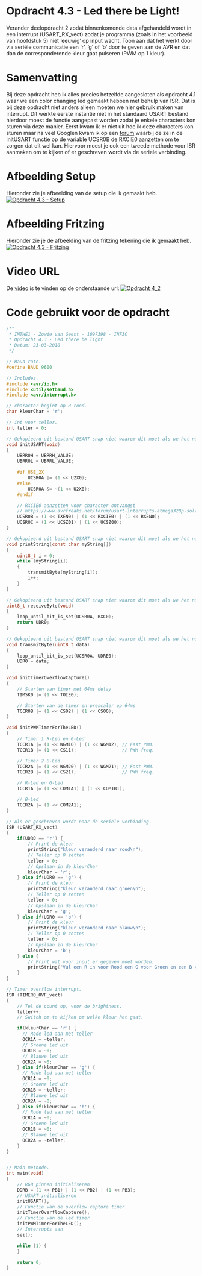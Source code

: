 # Opdracht 4.3 - Led there be Light!

Verander deelopdracht 2 zodat binnenkomende data afgehandeld wordt in een interrupt (USART_RX_vect) zodat je programma (zoals in het voorbeeld van hoofdstuk 5) niet ‘eeuwig’ op input wacht. Toon aan dat het werkt door via seriële communicatie een ‘r’, ‘g’ of ‘b’ door te geven aan de AVR en dat dan de corresponderende kleur gaat pulseren (PWM op 1 kleur).

# Samenvatting

Bij deze opdracht heb ik alles precies hetzelfde aangesloten als opdracht 4.1 waar we een color changing led gemaakt hebben met behulp van ISR. Dat is bij deze opdracht niet anders alleen moeten we hier gebruik maken van interrupt. Dit werkte eerste instantie niet in het standaard USART bestand hierdoor moest de functie aangepast worden zodat je enkele characters kon sturen via deze manier. Eerst kwam ik er niet uit hoe ik deze characters kon sturen maar na veel Googlen kwam ik op een [forum] waarbij de ze in de initUSART functie op de variable UCSR0B de RXCIE0 aanzetten om te zorgen dat dit wel kan. Hiervoor moest je ook een tweede methode voor ISR aanmaken om te kijken of er geschreven wordt via de seriele verbinding. 

# Afbeelding Setup

Hieronder zie je afbeelding van de setup die ik gemaakt heb.
[![Opdracht 4.3 - Setup](https://github.com/zowie93/IMTHE1/blob/master/opdrachten/opdracht_4_3/assets/img/opdracht4_3_setup.jpg?raw=true)](https://github.com/zowie93/IMTHE1/blob/master/opdrachten/opdracht_4_3/assets/img/opdracht4_3_setup.jpg?raw=true)

# Afbeelding Fritzing

Hieronder zie je de afbeelding van de fritzing tekening die ik gemaakt heb.
[![Opdracht 4.3 - Fritzing](https://github.com/zowie93/IMTHE1/blob/master/opdrachten/opdracht_4_3/assets/img/opdracht4_3_fritzing_bb.png?raw=true)](https://github.com/zowie93/IMTHE1/blob/master/opdrachten/opdracht_4_3/assets/img/opdracht4_3_fritzing_bb.png?raw=true)

# Video URL

De [video][video] is te vinden op de onderstaande url:
[![Opdracht 4_2](https://img.youtube.com/vi/MGRdxS2QpH4/maxresdefault.jpg)](https://youtu.be/MGRdxS2QpH4)

# Code gebruikt voor de opdracht

```c
/**
 * IMTHE1 - Zowie van Geest - 1097398 - INF3C
 * Opdracht 4.3 - Led there be light
 * Datum: 23-03-2018
 */

// Baud rate.
#define BAUD 9600

// Includes.
#include <avr/io.h>
#include <util/setbaud.h>
#include <avr/interrupt.h>

// character begint op R rood.
char kleurChar = 'r';

// int voor teller.
int teller = 0;

// Gekopieerd uit bestand USART snap niet waarom dit moet als we het nu juist over code kwaliteit hebben en object georienteerd programmeren? 
void initUSART(void)
{
    UBRR0H = UBRRH_VALUE;
    UBRR0L = UBRRL_VALUE;

    #if USE_2X
        UCSR0A |= (1 << U2X0);
    #else
        UCSR0A &= ~(1 << U2X0);
    #endif

    // RXCIE0 aanzetten voor character ontvangst
    // https://www.avrfreaks.net/forum/usart-interrupts-atmega328p-solved
    UCSR0B = (1 << TXEN0) | (1 << RXCIE0) | (1 << RXEN0);
    UCSR0C = (1 << UCSZ01) | (1 << UCSZ00);
}

// Gekopieerd uit bestand USART snap niet waarom dit moet als we het nu juist over code kwaliteit hebben en object georienteerd programmeren? 
void printString(const char myString[])
{
    uint8_t i = 0;
    while (myString[i])
    {
        transmitByte(myString[i]);
        i++;
    }
}

// Gekopieerd uit bestand USART snap niet waarom dit moet als we het nu juist over code kwaliteit hebben en object georienteerd programmeren? 
uint8_t receiveByte(void)
{
    loop_until_bit_is_set(UCSR0A, RXC0);
    return UDR0;
}

// Gekopieerd uit bestand USART snap niet waarom dit moet als we het nu juist over code kwaliteit hebben en object georienteerd programmeren? 
void transmitByte(uint8_t data)
{
    loop_until_bit_is_set(UCSR0A, UDRE0);
    UDR0 = data;
}

void initTimerOverflowCapture()
{
    // Starten van timer met 64ms delay 
    TIMSK0 |= (1 << TOIE0);

    // Starten van de timer en prescaler op 64ms
    TCCR0B |= (1 << CS02) | (1 << CS00);
}

void initPWMTimerForTheLED()
{
    // Timer 1 R-Led en G-Led
    TCCR1A |= (1 << WGM10) | (1 << WGM12); // Fast PWM.
    TCCR1B |= (1 << CS11);                 // PWM freq.

    // Timer 2 B-Led
    TCCR2A |= (1 << WGM20) | (1 << WGM21); // Fast PWM.
    TCCR2B |= (1 << CS21);                 // PWM freq.

    // R-Led en G-Led
    TCCR1A |= (1 << COM1A1) | (1 << COM1B1);

    // B-Led
    TCCR2A |= (1 << COM2A1);
}

// Als er geschreven wordt naar de seriele verbinding.
ISR (USART_RX_vect)
{
    if(UDR0 == 'r') {
        // Print de kleur
        printString("kleur veranderd naar rood\n");
        // Teller op 0 zetten
        teller = 0;
        // Opslaan in de kleurChar
        kleurChar = 'r';
    } else if(UDR0 == 'g') {
        // Print de kleur
        printString("kleur veranderd naar groen\n");
        // Teller op 0 zetten
        teller = 0;
        // Opslaan in de kleurChar
        kleurChar = 'g';
    } else if(UDR0 == 'b') {
        // Print de kleur
        printString("kleur veranderd naar blauw\n");
        // Teller op 0 zetten
        teller = 0;
        // Opslaan in de kleurChar
        kleurChar = 'b';
    } else {
        // Print wat voor input er gegeven moet worden.
        printString("Vul een R in voor Rood een G voor Groen en een B voor Blauw\n");
    }
}

// Timer overflow interrupt.
ISR (TIMER0_OVF_vect)
{
    // Tel de count op, voor de brightness.
    teller++;
    // Switch om te kijken om welke kleur het gaat.

    if(kleurChar == 'r') {
      // Rode led aan met teller
      OCR1A = ~teller;
      // Groene led uit
      OCR1B = ~0;
      // Blauwe led uit
      OCR2A = ~0;
    } else if(kleurChar == 'g') {
      // Rode led aan met teller
      OCR1A = ~0;
      // Groene led uit
      OCR1B = ~teller;
      // Blauwe led uit
      OCR2A = ~0;
    } else if(kleurChar == 'b') {
      // Rode led aan met teller
      OCR1A = ~0;
      // Groene led uit
      OCR1B = ~0;
      // Blauwe led uit
      OCR2A = ~teller;
    }
}


// Main methode.
int main(void)
{
    // RGB pinnen initialiseren
    DDRB = (1 << PB1) | (1 << PB2) | (1 << PB3);
    // USART initialiseren
    initUSART();
    // Functie van de overflow capture timer
    initTimerOverflowCapture();
    // Functie van de led timer
    initPWMTimerForTheLED();
    // Interrupts aan
    sei();

    while (1) {
    }

    return 0;
}
```

[video]: https://youtu.be/MGRdxS2QpH4

[forum]: https://www.avrfreaks.net/forum/usart-interrupts-atmega328p-solved